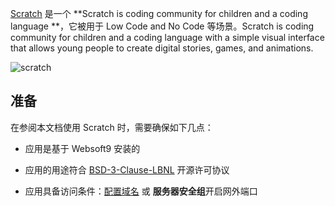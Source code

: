 [Scratch](https://scratch.mit.edu/) 是一个 **Scratch is  coding community for children and a coding language **，它被用于 Low Code and No Code  等场景。Scratch is  coding community for children and a coding language with a simple visual interface that allows young people to create digital stories, games, and animations.


![scratch](https://libs.websoft9.com/Websoft9/DocsPicture/en/scratch/scratch-gui-websoft9.png)


## 准备

在参阅本文档使用 Scratch 时，需要确保如下几点：

- 应用是基于 Websoft9 安装的

- 应用的用途符合 [BSD-3-Clause-LBNL](https://opensource.org/BSD-3-Clause-LBNL) 开源许可协议

- 应用具备访问条件：[配置域名](./guide/appsetdomain) 或 **服务器安全组**开启网外端口